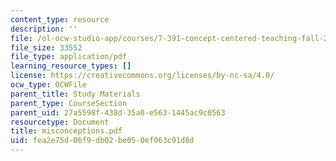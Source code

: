 ```yaml
---
content_type: resource
description: ''
file: /ol-ocw-studio-app/courses/7-391-concept-centered-teaching-fall-2005/fea2e75d06f9db02be050ef063c91d8d_misconceptions.pdf
file_size: 33552
file_type: application/pdf
learning_resource_types: []
license: https://creativecommons.org/licenses/by-nc-sa/4.0/
ocw_type: OCWFile
parent_title: Study Materials
parent_type: CourseSection
parent_uid: 27a5598f-438d-35a0-e563-1445ac9c0563
resourcetype: Document
title: misconceptions.pdf
uid: fea2e75d-06f9-db02-be05-0ef063c91d8d
---
```

